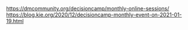 https://dmcommunity.org/decisioncamp/monthly-online-sessions/
https://blog.kie.org/2020/12/decisioncamp-monthly-event-on-2021-01-19.html